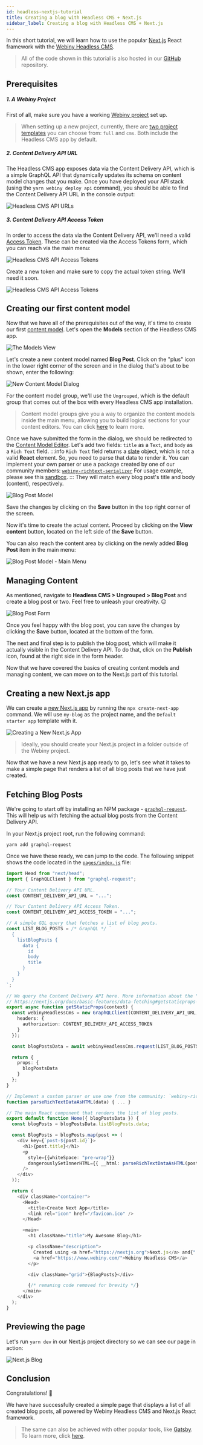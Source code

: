 ```yaml
---
id: headless-nextjs-tutorial
title: Creating a blog with Headless CMS + Next.js
sidebar_label: Creating a blog with Headless CMS + Next.js
---
```


In this short tutorial, we will learn how to use the popular [Next.js](https://nextjs.org/) React framework with the [Webiny Headless CMS](/docs/webiny-apps/headless-cms/features/content-modeling).

> All of the code shown in this tutorial is also hosted in our [GitHub](https://github.com/webiny/webiny-examples/blob/master/headlesscms-nextjs) repository.

## Prerequisites

##### 1. A Webiny Project

First of all, make sure you have a working [Webiny project](/docs/get-started/quick-start) set up.

> When setting up a new project, currently, there are [two project templates](/docs/get-started/quick-start#3-template-specific-setup) you can choose from: `full` and `cms`. Both include the Headless CMS app by default.

##### 2. Content Delivery API URL

The Headless CMS app exposes data via the Content Delivery API, which is a simple GraphQL API that dynamically updates its schema on content model changes that you make.
Once you have deployed your API stack (using the `yarn webiny deploy api` command), you should be able to find the Content Delivery API URL in the console output:

![Headless CMS API URLs](/img/guides/headless-nextjs-tutorial/headless-cms-api-url.png)

##### 3. Content Delivery API Access Token

In order to access the data via the Content Delivery API, we'll need a valid [Access Token](/docs/webiny-apps/headless-cms/features/access-tokens). These can be created via the Access Tokens form, which you can reach via the main menu:

![Headless CMS API Access Tokens](/img/guides/headless-nextjs-tutorial/access-tokens-menu.png)

Create a new token and make sure to copy the actual token string. We'll need it soon.

![Headless CMS API Access Tokens](/img/guides/headless-nextjs-tutorial/access-tokens-form.png)

## Creating our first content model

Now that we have all of the prerequisites out of the way, it's time to create our first [content model](/docs/webiny-apps/headless-cms/features/content-modeling). Let's open the **Models** section of the Headless CMS app.

![The Models View](/img/guides/headless-nextjs-tutorial/content-models-menu.png)

Let's create a new content model named **Blog Post**. Click on the "plus" icon in the lower right corner of the screen and in the dialog that's about to be shown, enter the following:

![New Content Model Dialog](/img/guides/headless-nextjs-tutorial/new-content-model-dialog.png)

For the content model group, we'll use the `Ungrouped`, which is the default group that comes out of the box with every Headless CMS app installation.

> Content model groups give you a way to organize the content models inside the main menu, allowing you to build logical sections for your content editors. You can click [here](/docs/webiny-apps/headless-cms/features/content-modeling-groups) to learn more.

Once we have submitted the form in the dialog, we should be redirected to the [Content Model Editor](/docs/webiny-apps/headless-cms/features/content-modeling). Let's add two fields: `title` as a `Text`, and `body` as a `Rich Text` field.
:::info
  `Rich Text` field returns a [slate](https://github.com/ianstormtaylor/slate) object, which is not a valid **React** element. So, you need to parse that data to render it.
  You can implement your own parser or use a package created by one of our community members: [`webiny-richtext-serializer`](https://www.npmjs.com/package/webiny-richtext-serializer)
  For usage example, please see this [sandbox](https://codesandbox.io/s/cold-frog-vfu5j?file=/src/App.js).
:::
They will match every blog post's title and body (content), respectively.

<!---
Optionally, it is possible make both of the fields **required** in the `Validators` tab.
-->

![Blog Post Model](/img/guides/headless-nextjs-tutorial/editor-blog-post-model.png)

Save the changes by clicking on the **Save** button in the top right corner of the screen.

Now it's time to create the actual content. Proceed by clicking on the **View content** button, located on the left side of the **Save** button.

You can also reach the content area by clicking on the newly added **Blog Post** item in the main menu:

![Blog Post Model - Main Menu](/img/guides/headless-nextjs-tutorial/blog-post-in-menu.png)

## Managing Content

As mentioned, navigate to **Headless CMS > Ungrouped > Blog Post** and create a blog post or two. Feel free to unleash your creativity. 😉

![Blog Post Form](/img/guides/headless-nextjs-tutorial/blog-post-form.png)

Once you feel happy with the blog post, you can save the changes by clicking the **Save** button, located at the bottom of the form.

The next and final step is to publish the blog post, which will make it actually visible in the Content Delivery API. To do that, click on the **Publish** icon, found at the right side in the form header.

Now that we have covered the basics of creating content models and managing content, we can move on to the Next.js part of this tutorial.

## Creating a new Next.js app

We can create a [new Next.js app](https://nextjs.org/docs/getting-started/) by running the `npx create-next-app` command. We will use `my-blog` as the project name, and the `Default starter app` template with it.

![Creating a New Next.js App](/img/guides/headless-nextjs-tutorial/npx-next.png)

> Ideally, you should create your Next.js project in a folder outside of the Webiny project.

Now that we have a new Next.js app ready to go, let's see what it takes to make a simple page that renders a list of all blog posts that we have just created.

## Fetching Blog Posts

We're going to start off by installing an NPM package - [`graphql-request`](https://github.com/prisma-labs/graphql-requeNst). This will help us with fetching the actual blog posts from the Content Delivery API.

In your Next.js project root, run the following command:

```
yarn add graphql-request
```

Once we have these ready, we can jump to the code. The following snippet shows the code located in the [`pages/index.js`](https://github.com/webiny/webiny-examples/blob/master/headlesscms-nextjs/pages/index.js) file:

```ts
import Head from "next/head";
import { GraphQLClient } from "graphql-request";

// Your Content Delivery API URL.
const CONTENT_DELIVERY_API_URL = "...";

// Your Content Delivery API Access Token.
const CONTENT_DELIVERY_API_ACCESS_TOKEN = "...";

// A simple GQL query that fetches a list of blog posts.
const LIST_BLOG_POSTS = /* GraphQL */ `
  {
    listBlogPosts {
      data {
        id
        body
        title
      }
    }
  }
`;

// We query the Content Delivery API here. More information about the "getStaticProps":
// https://nextjs.org/docs/basic-features/data-fetching#getstaticprops-static-generation
export async function getStaticProps(context) {
  const webinyHeadlessCms = new GraphQLClient(CONTENT_DELIVERY_API_URL, {
    headers: {
      authorization: CONTENT_DELIVERY_API_ACCESS_TOKEN
    }
  });

  const blogPostsData = await webinyHeadlessCms.request(LIST_BLOG_POSTS);

  return {
    props: {
      blogPostsData
    }
  };
}

// Implement a custom parser or use one from the community: `webiny-richtext-serializer`
function parseRichTextDataAsHTML(data) { ... }

// The main React component that renders the list of blog posts.
export default function Home({ blogPostsData }) {
  const blogPosts = blogPostsData.listBlogPosts.data;

  const BlogPosts = blogPosts.map(post => (
    <div key={`post-${post.id}`}>
      <h1>{post.title}</h1>
      <p
        style={{whiteSpace: "pre-wrap"}}
        dangerouslySetInnerHTML={{ __html: parseRichTextDataAsHTML(post.body) }}
      />
    </div>
  ));

  return (
    <div className="container">
      <Head>
        <title>Create Next App</title>
        <link rel="icon" href="/favicon.ico" />
      </Head>

      <main>
        <h1 className="title">My Awesome Blog</h1>

        <p className="description">
          Created using <a href="https://nextjs.org">Next.js</a> and{" "}
          <a href="https://www.webiny.com/">Webiny Headless CMS</a>
        </p>

        <div className="grid">{BlogPosts}</div>

        {/* remaning code removed for brevity */}
      </main>
    </div>
  );
}
```

## Previewing the page

Let's run `yarn dev` in our Next.js project directory so we can see our page in action:

![Next.js Blog](/img/guides/headless-nextjs-tutorial/nextjs-blog.png)

## Conclusion

Congratulations! 🎉

We have have successfully created a simple page that displays a list of all created blog posts, all powered by Webiny Headless CMS and Next.js React framework.

> The same can also be achieved with other popular tools, like [Gatsby](https://www.gatsbyjs.org/). To learn more, click [here](/docs/guides/headless-gatsby-tutorial).
